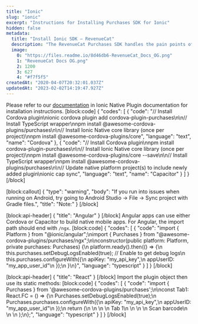 ```yaml
---
title: "Ionic"
slug: "ionic"
excerpt: "Instructions for Installing Purchases SDK for Ionic"
hidden: false
metadata: 
  title: "Install Ionic SDK – RevenueCat"
  description: "The RevenueCat Purchases SDK handles the pain points of in-app purchases and subscriptions for Ionic, so you can get back to building your app."
  image: 
    0: "https://files.readme.io/8d46db6-RevenueCat_Docs_OG.png"
    1: "RevenueCat Docs OG.png"
    2: 1200
    3: 627
    4: "#f7f5f5"
createdAt: "2020-04-07T20:32:01.037Z"
updatedAt: "2023-02-02T14:19:47.927Z"
---
```

Please refer to our [documentation](https://ionicframework.com/docs/native/purchases) in Ionic Native Plugin documentation for installation instructions.
[block:code]
{
  "codes": [
    {
      "code": "// Install Cordova plugin\nionic cordova plugin add cordova-plugin-purchases\n\n// Install TypeScript wrapper\nnpm install @awesome-cordova-plugins/purchases\n\n// Install Ionic Native core library (once per project)\nnpm install @awesome-cordova-plugins/core",
      "language": "text",
      "name": "Cordova"
    },
    {
      "code": "// Install Cordova plugin\nnpm install cordova-plugin-purchases\n\n// Install Ionic Native core library (once per project)\nnpm install @awesome-cordova-plugins/core --save\n\n// Install TypeScript wrapper\nnpm install @awesome-cordova-plugins/purchases\n\n// Update native platform project(s) to include newly added plugin\nionic cap sync",
      "language": "text",
      "name": "Capacitor"
    }
  ]
}
[/block]

[block:callout]
{
  "type": "warning",
  "body": "If you run into issues when running on Android, try going to Android Studio -> File -> Sync project with Gradle files.",
  "title": "Note:"
}
[/block]

[block:api-header]
{
  "title": "Angular"
}
[/block]
Angular apps can use either Cordova or Capacitor to build native mobile apps. For Angular, the import path should end with `/ngx`.
[block:code]
{
  "codes": [
    {
      "code": "import { Platform } from \"@ionic/angular\";\nimport { Purchases } from \"@awesome-cordova-plugins/purchases/ngx\";\n\nconstructor(public platform: Platform, private purchases: Purchases) {\n    platform.ready().then(() => {\n        this.purchases.setDebugLogsEnabled(true); // Enable to get debug logs\n        this.purchases.configureWith({\n            apiKey: \"my_api_key\",\n            appUserID: \"my_app_user_id\"\n        });\n    }\n}",
      "language": "typescript"
    }
  ]
}
[/block]

[block:api-header]
{
  "title": "React"
}
[/block]
Import the plugin object then use its static methods:
[block:code]
{
  "codes": [
    {
      "code": "import { Purchases } from '@awesome-cordova-plugins/purchases';\n\nconst Tab1: React.FC = () => {\n  Purchases.setDebugLogsEnabled(true);\n  Purchases.purchases.configureWith({\n    apiKey: \"my_api_key\",\n    appUserID: \"my_app_user_id\"\n  });\n  return (\n    <IonPage>\n      <IonHeader>\n        <IonToolbar>\n          <IonTitle>Tab 1</IonTitle>\n        </IonToolbar>\n      </IonHeader>\n      <IonContent>\n        <IonButton onClick={openScanner}>Scan barcode</IonButton>\n      </IonContent>\n    </IonPage>\n  );\n};",
      "language": "typescript"
    }
  ]
}
[/block]